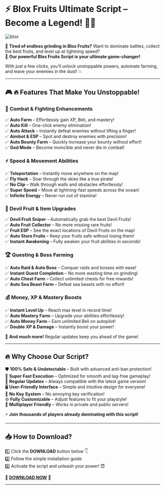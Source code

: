 # ⚡ **Blox Fruits Ultimate Script** – Become a Legend! 🏴‍☠️  

![blox](https://github.com/user-attachments/assets/67d482eb-c27d-44c8-8e82-d66197d5d92b)


🌊 **Tired of endless grinding in Blox Fruits?** Want to dominate battles, collect the best fruits, and level up at lightning speed?  
🚀 **Our powerful Blox Fruits Script is your ultimate game-changer!**  

With just a few clicks, you’ll unlock unstoppable powers, automate farming, and leave your enemies in the dust! 💥  

---

## 🎮 **🔥 Features That Make You Unstoppable!**  

### 🎯 **Combat & Fighting Enhancements**  
✅ **Auto Farm** – Effortlessly gain XP, Beli, and mastery!  
✅ **Auto Kill** – One-click enemy elimination!  
✅ **Auto Attack** – Instantly defeat enemies without lifting a finger!  
✅ **Aimbot & ESP** – Spot and destroy enemies with precision!  
✅ **Auto Bounty Farm** – Quickly increase your bounty without effort!  
✅ **God Mode** – Become invincible and never die in combat!  

### ⚡ **Speed & Movement Abilities**  
✅ **Teleportation** – Instantly move anywhere on the map!  
✅ **Fly Hack** – Soar through the skies like a true pirate!  
✅ **No Clip** – Walk through walls and obstacles effortlessly!  
✅ **Super Speed** – Move at lightning-fast speeds across the ocean!  
✅ **Infinite Energy** – Never run out of stamina!  

### 🍏 **Devil Fruit & Item Upgrades**  
✅ **Devil Fruit Sniper** – Automatically grab the best Devil Fruits!  
✅ **Auto Fruit Collector** – No more missing rare fruits!  
✅ **Fruit ESP** – See the exact locations of Devil Fruits on the map!  
✅ **Auto Store Fruits** – Keep your fruits safe without losing them!  
✅ **Instant Awakening** – Fully awaken your fruit abilities in seconds!  

### 🏆 **Questing & Boss Farming**  
✅ **Auto Raid & Auto Boss** – Conquer raids and bosses with ease!  
✅ **Instant Quest Completion** – No more wasting time on grinding!  
✅ **Auto Chest Farm** – Collect unlimited chests for free rewards!  
✅ **Auto Sea Beast Farm** – Defeat sea beasts with no effort!  

### 💰 **Money, XP & Mastery Boosts**  
✅ **Instant Level Up** – Reach max level in record time!  
✅ **Auto Mastery Farm** – Upgrade your abilities effortlessly!  
✅ **Auto Money Farm** – Earn unlimited Beli on autopilot!  
✅ **Double XP & Damage** – Instantly boost your power!  

💎 **And much more!** Regular updates keep you ahead of the game!  

---

## 🔥 **Why Choose Our Script?**  

🛡️ **100% Safe & Undetectable** – Built with advanced anti-ban protection!  
🚀 **Super Fast Execution** – Optimized for smooth and lag-free gameplay!  
🔄 **Regular Updates** – Always compatible with the latest game version!  
🖥️ **User-Friendly Interface** – Simple and intuitive design for everyone!  
📜 **No Key System** – No annoying key verification!  
⚙️ **Fully Customizable** – Adjust features to fit your playstyle!  
👥 **Multiplayer Friendly** – Works in private and public servers!  

⚡ **Join thousands of players already dominating with this script!**  

---

## 📥 **How to Download?**  

1️⃣ Click the **DOWNLOAD** button below 👇  
2️⃣ Follow the simple installation guide  
3️⃣ Activate the script and unleash your power! 😈  

🔽 **[DOWNLOAD NOW](#)** 🔽  

---


